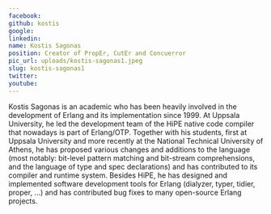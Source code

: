 ```yaml
---
facebook: 
github: kostis
google: 
linkedin: 
name: Kostis Sagonas
position: Creator of PropEr, CutEr and Concuerror
pic_url: uploads/kostis-sagonas1.jpeg
slug: kostis-sagonas1
twitter: 
youtube: 
---
```

Kostis Sagonas is an academic who has been heavily involved in the development of Erlang and its implementation since 1999. At Uppsala University, he led the development team of the HiPE native code compiler that nowadays is part of Erlang/OTP. Together with his students, first at Uppsala University and more recently at the National Technical University of Athens, he has proposed various changes and additions to the language (most notably: bit-level pattern matching and bit-stream comprehensions, and the language of type and spec declarations) and has contributed to its compiler and runtime system. Besides HiPE, he has designed and implemented software development tools for Erlang (dialyzer, typer, tidier, proper, ...) and has contributed bug fixes to many open-source Erlang projects.
